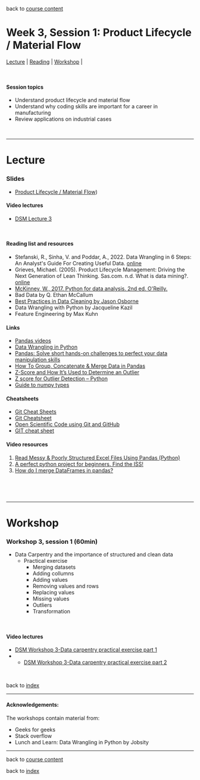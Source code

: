back to [course content](index#course_organisation)


# Week 3, Session 1: Product Lifecycle / Material Flow

[Lecture](#lecture) | [Reading](#reading) | [Workshop](#workshop) | 
<p><br /></p>

#### Session topics

* Understand product lifecycle and material flow 
* Understand why coding skills are important for a career in manufacturing 
* Review applications on industrial cases


<p>&nbsp;</p>

***

# Lecture 

### Slides
* [Product Lifecycle / Material Flow](/Files/DSM_Week_3.pdf))

#### Video lectures
* [DSM Lecture 3]([https://uoe.sharepoint.com/:v:/s/DS4M_9-2022copy/EbEg00ARo5dCp_Xi6S6ZiKwBlot2AbXIrKcc4y8JXvZcTg?e=2XfyTM](https://uoe.sharepoint.com/:v:/r/sites/DS4M_9-23/Shared%20Documents/General/Week_3/DSM_week_3_lecture.mp4?csf=1&web=1&e=jHe7V1))

<br />

  
<a name = "reading"></a>

#### Reading list and resources 


* Stefanski, R., Sinha, V. and Poddar, A., 2022. Data Wrangling in 6 Steps: An Analyst's Guide For Creating Useful Data. [online]( https://hevodata.com/learn/data-wrangling/#s2)
* Grieves, Michael. (2005). Product Lifecycle Management: Driving the Next Generation of Lean Thinking.
Sas.com. n.d. What is data mining?. [online](https://www.sas.com/en_sg/insights/analytics/data-mining.html>.)
* [McKinney, W., 2017. Python for data analysis. 2nd ed. O'Reilly.](https://discovered.ed.ac.uk/discovery/fulldisplay?docid=alma9924057838602466&context=L&vid=44UOE_INST:44UOE_VU2&lang=en&search_scope=UoE&adaptor=Local%20Search%20Engine&tab=Everything&query=any,contains,Data%20Wrangling%20with%20Python&offset=0)
* Bad Data by Q. Ethan McCallum
* [Best Practices in Data Cleaning by Jason Osborne](https://methods-sagepub-com.ezproxy.is.ed.ac.uk/book/best-practices-in-data-cleaning)
* Data Wrangling with Python by Jacqueline Kazil
* Feature Engineering by Max Kuhn


#### Links

* [Pandas videos](https://github.com/justmarkham/pandas-videos)
* [Data Wrangling in Python](https://www.geeksforgeeks.org/data-wrangling-in-python/)
* [Pandas: Solve short hands-on challenges to perfect your data manipulation skills](https://www.kaggle.com/learn/pandas)
* [How To Group, Concatenate & Merge Data in Pandas](https://www.bmc.com/blogs/pandas-group-merge-concatenate-join/)
* [Z-Score and How It’s Used to Determine an Outlier](https://medium.com/clarusway/z-score-and-how-its-used-to-determine-an-outlier-642110f3b482)
* [Z score for Outlier Detection – Python](https://www.geeksforgeeks.org/z-score-for-outlier-detection-python/)
* [Guide to numpy types](https://betterprogramming.pub/a-comprehensive-guide-to-numpy-data-types-8f62cb57ea83)

#### Cheatsheets

* [Git Cheat Sheets](https://training.github.com/)
* [Git Cheatsheet](http://ndpsoftware.com/git-cheatsheet.html#loc=index;)
* [Open Scientific Code using Git and GitHub](https://open-source-for-researchers.github.io/open-source-workshop/)
* [GIT cheat sheet](https://www.google.com/url?sa=t&rct=j&q=&esrc=s&source=web&cd=&ved=2ahUKEwjo-6u-qt31AhXtQ0EAHZ45AJEQFnoECAYQAQ&url=https%3A%2F%2Feducation.github.com%2Fgit-cheat-sheet-education.pdf&usg=AOvVaw2D3W2R0fwoOBi8YrhZYLFJ)

#### Video resources

1. [Read Messy & Poorly Structured Excel Files Using Pandas (Python)](https://www.youtube.com/watch?v=Cfb0AXCuPqw&list=PLG4lOVT6eOGu9i4v0YTwU7Pql-43OyjMV&index=53)
2. [A perfect python project for beginners. Find the ISS!](https://www.youtube.com/watch?v=R6CCTuHast0)
3. [How do I merge DataFrames in pandas?](https://www.youtube.com/watch?v=iYWKfUOtGaw)

<p>&nbsp;</p>

<p>&nbsp;</p>


***

# Workshop

<a name = "workshop"></a>

### Workshop 3, session 1  (60min)

* Data Carpentry and the importance of structured and clean data
    * Practical exercise 
        * Merging datasets
        * Adding collumns
        * Adding values
        * Removing values and rows
        * Replacing values
        * Missing values
        * Outliers 
        * Transformation


<p>&nbsp;</p>

<!-- ### Workshop 3, session 2  (60min)

* Git introduction
    * Git modify-add-commit cycle 
    * Git push 

### Slides
* [GIT] (files/Workshop-Week_3.pdf)  -->

#### Video lectures
* [DSM Workshop 3-Data carpentry practical exercise part 1](https://uoe.sharepoint.com/:v:/r/sites/DS4M_9-23/Shared%20Documents/General/Week_3/DSM_week_3_workshop_part_1.mp4?csf=1&web=1&e=7GvKvZ)
* * [DSM Workshop 3-Data carpentry practical exercise part 2](https://uoe.sharepoint.com/:v:/r/sites/DS4M_9-23/Shared%20Documents/General/Week_3/DSM_week_3_workshop_part_2.mp4?csf=1&web=1&e=STYHZ9)
<!-- * [GIT]() -->

<p>&nbsp;</p>


back to [index](index#course_organisation)

***
  

#### Acknowledgements:

The workshops contain material from:

* Geeks for geeks
* Stack overflow
* Lunch and Learn: Data Wrangling in Python by Jobsity

***

back to [course content](index#course_organisation)

 back to [index](index.md)

